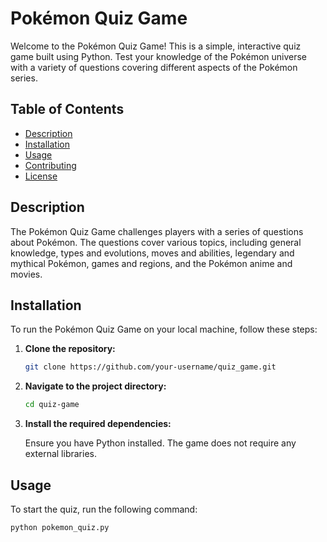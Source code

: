 # Pokémon Quiz Game

Welcome to the Pokémon Quiz Game! This is a simple, interactive quiz game built using Python. Test your knowledge of the Pokémon universe with a variety of questions covering different aspects of the Pokémon series.

## Table of Contents

- [Description](#description)
- [Installation](#installation)
- [Usage](#usage)
- [Contributing](#contributing)
- [License](#license)

## Description

The Pokémon Quiz Game challenges players with a series of questions about Pokémon. The questions cover various topics, including general knowledge, types and evolutions, moves and abilities, legendary and mythical Pokémon, games and regions, and the Pokémon anime and movies.

## Installation

To run the Pokémon Quiz Game on your local machine, follow these steps:

1. **Clone the repository:**

   ```bash
   git clone https://github.com/your-username/quiz_game.git

2. **Navigate to the project directory:**

   ```bash
   cd quiz-game

3. **Install the required dependencies:**

   Ensure you have Python installed. The game does not require any external libraries.

## Usage

To start the quiz, run the following command:

  ```bash
  python pokemon_quiz.py



